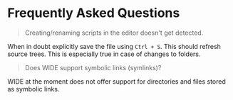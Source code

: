 # Frequently Asked Questions

> Creating/renaming scripts in the editor doesn't get detected.

When in doubt explicitly save the file using `Ctrl + S`. This should refresh source trees. This is especially true in case of changes to folders.

> Does WIDE support symbolic links (symlinks)?

WIDE at the moment does not offer support for directories and files stored as symbolic links.